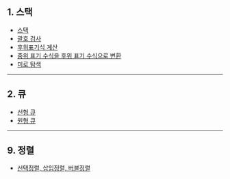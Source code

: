## 1. 스택

- [스택](https://github.com/weekbelt/data_structure/blob/master/stack/stack.c)
- [괄호 검사](https://github.com/weekbelt/data_structure/blob/master/stack/%EA%B4%84%ED%98%B8%EA%B2%80%EC%82%AC.c)
- [후위표기식 계산](https://github.com/weekbelt/data_structure/blob/master/stack/%ED%9B%84%EC%9C%84%ED%91%9C%EA%B8%B0%EC%8B%9D%20%EA%B3%84%EC%82%B0.c)
- [중위 표기 수식을 후위 표기 수식으로 변환](https://github.com/weekbelt/data_structure/blob/master/stack/%ED%9B%84%EC%9C%84%ED%91%9C%EA%B8%B0%EC%88%98%EC%8B%9D.c)
- [미로 탐색](https://github.com/weekbelt/data_structure/blob/master/stack/%EB%AF%B8%EB%A1%9C%ED%83%90%EC%83%89.c)

<hr>

## 2. 큐

- [선형 큐](https://github.com/weekbelt/data_structure/blob/master/queue/%EC%84%A0%ED%98%95%ED%81%90.c)
- [원형 큐](https://github.com/weekbelt/data_structure/blob/master/queue/%EC%9B%90%ED%98%95%ED%81%90.c)
<hr>

## 9. 정렬

- [선택정렬, 삽입정렬, 버블정렬](https://github.com/weekbelt/data_structure/blob/master/%EC%A0%95%EB%A0%AC/%EA%B8%B0%EB%B3%B8%EC%A0%95%EB%A0%AC.c)
